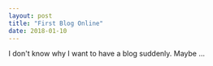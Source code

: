 ```yaml
---
layout: post
title: "First Blog Online"
date: 2018-01-10
---
```


I don't know why I want to have a blog suddenly. Maybe ... 
